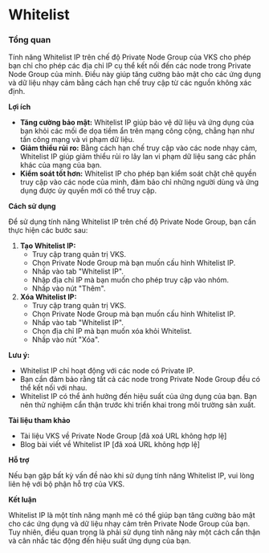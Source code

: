 # Whitelist

### **Tổng quan**

Tính năng Whitelist IP trên chế độ Private Node Group của VKS cho phép bạn chỉ cho phép các địa chỉ IP cụ thể kết nối đến các node trong Private Node Group của mình. Điều này giúp tăng cường bảo mật cho các ứng dụng và dữ liệu nhạy cảm bằng cách hạn chế truy cập từ các nguồn không xác định.

**Lợi ích**

* **Tăng cường bảo mật:** Whitelist IP giúp bảo vệ dữ liệu và ứng dụng của bạn khỏi các mối đe dọa tiềm ẩn trên mạng công cộng, chẳng hạn như tấn công mạng và vi phạm dữ liệu.
* **Giảm thiểu rủi ro:** Bằng cách hạn chế truy cập vào các node nhạy cảm, Whitelist IP giúp giảm thiểu rủi ro lây lan vi phạm dữ liệu sang các phần khác của mạng của bạn.
* **Kiểm soát tốt hơn:** Whitelist IP cho phép bạn kiểm soát chặt chẽ quyền truy cập vào các node của mình, đảm bảo chỉ những người dùng và ứng dụng được ủy quyền mới có thể truy cập.

**Cách sử dụng**

Để sử dụng tính năng Whitelist IP trên chế độ Private Node Group, bạn cần thực hiện các bước sau:

1. **Tạo Whitelist IP:**
   * Truy cập trang quản trị VKS.
   * Chọn Private Node Group mà bạn muốn cấu hình Whitelist IP.
   * Nhấp vào tab "Whitelist IP".
   * Nhập địa chỉ IP mà bạn muốn cho phép truy cập vào nhóm.
   * Nhấp vào nút "Thêm".
2. **Xóa Whitelist IP:**
   * Truy cập trang quản trị VKS.
   * Chọn Private Node Group mà bạn muốn cấu hình Whitelist IP.
   * Nhấp vào tab "Whitelist IP".
   * Chọn địa chỉ IP mà bạn muốn xóa khỏi Whitelist.
   * Nhấp vào nút "Xóa".

**Lưu ý:**

* Whitelist IP chỉ hoạt động với các node có Private IP.
* Bạn cần đảm bảo rằng tất cả các node trong Private Node Group đều có thể kết nối với nhau.
* Whitelist IP có thể ảnh hưởng đến hiệu suất của ứng dụng của bạn. Bạn nên thử nghiệm cẩn thận trước khi triển khai trong môi trường sản xuất.

**Tài liệu tham khảo**

* Tài liệu VKS về Private Node Group \[đã xoá URL không hợp lệ]
* Blog bài viết về Whitelist IP \[đã xoá URL không hợp lệ]

**Hỗ trợ**

Nếu bạn gặp bất kỳ vấn đề nào khi sử dụng tính năng Whitelist IP, vui lòng liên hệ với bộ phận hỗ trợ của VKS.

**Kết luận**

Whitelist IP là một tính năng mạnh mẽ có thể giúp bạn tăng cường bảo mật cho các ứng dụng và dữ liệu nhạy cảm trên Private Node Group của bạn. Tuy nhiên, điều quan trọng là phải sử dụng tính năng này một cách cẩn thận và cân nhắc tác động đến hiệu suất ứng dụng của bạn.
